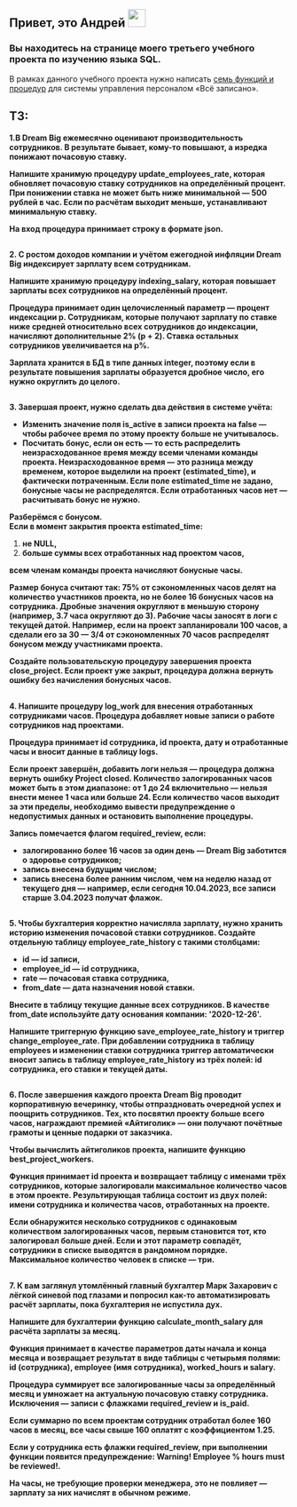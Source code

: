 <h2>Привет, это Андрей <img src="https://github.com/blackcater/blackcater/raw/main/images/Hi.gif" height="32"/></h2>
</h2> 

<h3>Вы находитесь на странице моего третьего учебного проекта по изучению языка SQL.</h3> 

В рамках данного учебного проекта нужно написать [семь функций и процедур](https://github.com/AFrantsevich/sql_sprint_3/blob/main/tasks.sql) для системы управления персоналом «Всё записано».

## ТЗ:

**1.В Dream Big ежемесячно оценивают производительность сотрудников. В результате бывает, кому-то повышают, а изредка понижают почасовую ставку.**

**Напишите хранимую процедуру update_employees_rate, которая обновляет почасовую ставку сотрудников на определённый процент. При понижении ставка не может быть ниже минимальной — 500 рублей в час. Если по расчётам выходит меньше, устанавливают минимальную ставку.**

**На вход процедура принимает строку в формате json.**

##

**2. С ростом доходов компании и учётом ежегодной инфляции Dream Big индексирует зарплату всем сотрудникам.**

**Напишите хранимую процедуру indexing_salary, которая повышает зарплаты всех сотрудников на определённый процент.**

**Процедура принимает один целочисленный параметр — процент индексации p. Сотрудникам, которые получают зарплату по ставке ниже средней относительно всех сотрудников до индексации, начисляют дополнительные 2% (p + 2). Ставка остальных сотрудников увеличивается на p%.**

**Зарплата хранится в БД в типе данных integer, поэтому если в результате повышения зарплаты образуется дробное число, его нужно округлить до целого.**

##

**3. Завершая проект, нужно сделать два действия в системе учёта:**
* **Изменить значение поля is_active в записи проекта на false — чтобы рабочее время по этому проекту больше не учитывалось.**
* **Посчитать бонус, если он есть — то есть распределить неизрасходованное время между всеми членами команды проекта. Неизрасходованное время — это разница между временем, которое выделили на проект (estimated_time), и фактически потраченным. Если поле estimated_time не задано, бонусные часы не распределятся. Если отработанных часов нет — расчитывать бонус не нужно.**

**Разберёмся с бонусом.**
<br>
**Если в момент закрытия проекта estimated_time:**
1. **не NULL,**
2. **больше суммы всех отработанных над проектом часов,**

**всем членам команды проекта начисляют бонусные часы.**

**Размер бонуса считают так: 75% от сэкономленных часов делят на количество участников проекта, но не более 16 бонусных часов на сотрудника. Дробные значения округляют в меньшую сторону (например, 3.7 часа округляют до 3). Рабочие часы заносят в логи с текущей датой. 
Например, если на проект запланировали 100 часов, а сделали его за 30 — 3/4 от сэкономленных 70 часов распределят бонусом между участниками проекта.**

**Создайте пользовательскую процедуру завершения проекта close_project. Если проект уже закрыт, процедура должна вернуть ошибку без начисления бонусных часов.**

##

**4. Напишите процедуру log_work для внесения отработанных сотрудниками часов. Процедура добавляет новые записи о работе сотрудников над проектами.**


**Процедура принимает id сотрудника, id проекта, дату и отработанные часы и вносит данные в таблицу logs.**


**Если проект завершён, добавить логи нельзя — процедура должна вернуть ошибку Project closed. 
Количество залогированных часов может быть в этом диапазоне: от 1 до 24 включительно — нельзя внести менее 1 часа или больше 24. 
Если количество часов выходит за эти пределы, необходимо вывести предупреждение о недопустимых данных и остановить выполнение процедуры.**

**Запись помечается флагом required_review, если:**
* **залогированно более 16 часов за один день — Dream Big заботится о здоровье сотрудников;**
* **запись внесена будущим числом;**
* **запись внесена более ранним числом, чем на неделю назад от текущего дня — например, если сегодня 10.04.2023, все записи старше 3.04.2023 получат флажок.**

##

**5. Чтобы бухгалтерия корректно начисляла зарплату, нужно хранить историю изменения почасовой ставки сотрудников. Создайте отдельную таблицу employee_rate_history с такими столбцами:**
* **id — id записи,**
* **employee_id — id сотрудника,**
* **rate — почасовая ставка сотрудника,**
* **from_date — дата назначения новой ставки.**

**Внесите в таблицу текущие данные всех сотрудников. В качестве from_date используйте дату основания компании: '2020-12-26'.**

**Напишите триггерную функцию save_employee_rate_history и триггер change_employee_rate. 
При добавлении сотрудника в таблицу employees и изменении ставки сотрудника триггер автоматически
вносит запись в таблицу employee_rate_history из трёх полей: id сотрудника, его ставки и текущей даты.**

##

**6. После завершения каждого проекта Dream Big проводит корпоративную вечеринку, чтобы отпраздновать очередной успех и поощрить сотрудников. 
Тех, кто посвятил проекту больше всего часов, награждают премией 
«Айтиголик» — они получают почётные грамоты и ценные подарки от заказчика.**

**Чтобы вычислить айтиголиков проекта, напишите функцию best_project_workers.**

**Функция принимает id проекта и возвращает таблицу с именами трёх сотрудников, 
которые залогировали максимальное количество часов в этом проекте. 
Результирующая таблица состоит из двух полей: имени сотрудника и количества часов, 
отработанных на проекте.**

**Если обнаружится несколько сотрудников с 
одинаковым количеством залогированных часов, первым становится тот, кто залогировал больше дней. 
Если и этот параметр совпадёт, сотрудники в списке выводятся в рандомном порядке. 
Максимальное количество человек в списке — три.**

##

**7. К вам заглянул утомлённый главный бухгалтер Марк Захарович с лёгкой синевой под глазами 
и попросил как-то автоматизировать расчёт зарплаты, пока бухгалтерия не испустила дух.**

**Напишите для бухгалтерии функцию calculate_month_salary для расчёта зарплаты за месяц.**

**Функция принимает в качестве параметров даты начала и конца месяца и возвращает результат в виде таблицы 
с четырьмя полями: id (сотрудника), employee (имя сотрудника), worked_hours и salary.**

**Процедура суммирует все залогированные часы за определённый месяц и умножает 
на актуальную почасовую ставку сотрудника. Исключения — записи с флажками required_review и is_paid.**

**Если суммарно по всем проектам сотрудник отработал более 160 часов в месяц, все часы свыше 160 оплатят 
с коэффициентом 1.25.**

**Если у сотрудника есть флажки required_review, при выполнении функции появится 
предупреждение: Warning! Employee % hours must be reviewed!.**

**На часы, не требующие проверки менеджера, это не повлияет — зарплату за них начислят в обычном режиме.**

